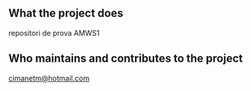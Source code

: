 ## What the project does
repositori de prova AMWS1
## Who maintains and contributes to the project
cimanetm@hotmail.com
